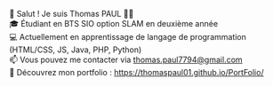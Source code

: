 👋 Salut ! Je suis Thomas PAUL 👨‍💻  
🎓 Étudiant en BTS SIO option SLAM en deuxième année  
💻 Actuellement en apprentissage de langage de programmation (HTML/CSS, JS, Java, PHP, Python)  
📫 Vous pouvez me contacter via thomas.paul7794@gmail.com  
🔗 Découvrez mon portfolio : https://thomaspaul01.github.io/PortFolio/
